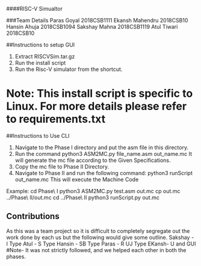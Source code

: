 ####RISC-V Simualtor

###Team Details
	Paras Goyal	2018CSB1111
	Ekansh Mahendru	2018CSB10
	Hansin Ahuja	2018CSB1094
	Sakshay Mahna	2018CSB1119
	Atul Tiwari	2018CSB10

##Instructions to setup GUI 
1.	Extract RISCVSim.tar.gz
2.	Run the install script
3.	Run the Risc-V simulator from the shortcut.
	
# Note: This install script is specific to Linux. For more details please refer to requirements.txt

##Instructions to Use CLI
1.	Navigate to the Phase I directory and put the asm file in this directory.
2.	Run the command
		python3 ASM2MC.py file_name.asm out_name.mc
	It will generate the mc file according to the Given Specifications.
3.	Copy the mc file to Phase II Directory.
4.	Navigate to Phase II and run the following command:
		python3 runScript out_name.mc
	This will execute the Machine Code

Example:
	cd Phase\ I
	python3 ASM2MC.py test.asm out.mc
	cp out.mc ../Phase\ II/out.mc
	cd ../Phase\ II
	python3 runScript.py out.mc


## Contributions
As this was a team project so it is difficult to completely segregate out the work done by each us but the following would give some outline.
Sakshay - I Type
Atul - S Type
Hansin - SB Type
Paras - R UJ Type
EKansh- U and GUI
#Note- It was not strictly followed, and we helped each other in both the phases.
